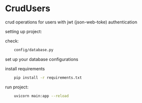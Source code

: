 # CrudUsers

crud operations for users with jwt (json-web-toke) authentication

setting up project:

check:

```bash
    config/database.py
```

set up your database configurations

install requirements

```bash
    pip install -r requirements.txt
```

run project:

```bash
    uvicorn main:app --reload
```
